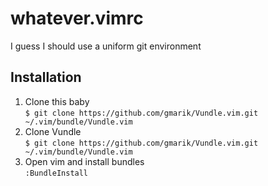 # whatever.vimrc

I guess I should use a uniform git environment

## Installation

1. Clone this baby  
   `$ git clone https://github.com/gmarik/Vundle.vim.git ~/.vim/bundle/Vundle.vim` 
2. Clone Vundle  
   `$ git clone https://github.com/gmarik/Vundle.vim.git ~/.vim/bundle/Vundle.vim`
3. Open vim and install bundles  
   `:BundleInstall` 
   
